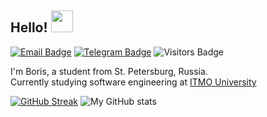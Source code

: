 ## Hello! <img src="https://media1.giphy.com/media/alx4TtaDYyLE6S5Jem/giphy.gif?cid=ecf05e47nkmg3t8fa62rml2sjew7eb4bkyj49b6pzcvytxrn&rid=giphy.gif&ct=s" width="35px">

[![Email Badge](https://img.shields.io/badge/-Email-lightblue?style=flat-square&logo=Outlook&logoColor=white&link=mailto:b_dvorkin@niuitmo.ru)](mailto:b_dvorkin@niuitmo.ru)
[![Telegram Badge](https://img.shields.io/badge/-Telegram-0088cc?style=flat-square&labelColor=0088cc&logo=telegram&logoColor=white&link=https://t.me/adagio_sostenuto)](https://t.me/adagio_sostenuto)
![Visitors Badge](https://komarev.com/ghpvc/?username=worthant&style=flat-square&label=Visitors)

I'm Boris, a student from St. Petersburg, Russia.  
Currently studying software engineering at [ITMO University](https://itmo.ru)  

[![GitHub Streak](https://streak-stats.demolab.com/?user=worthant&line_height=20&theme=prussian)](https://git.io/streak-stats) 
![My GitHub stats](https://github-readme-stats.vercel.app/api?username=worthant&hide_rank=true&show_icons=true&include_all_contribs=true&include_all_commits=true&theme=prussian&count_private=true&hide=stars,prs,contribs) 
